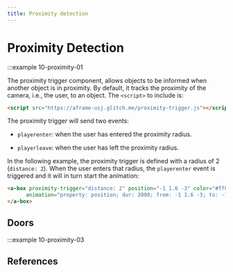 ```yaml
---
title: Proximity detection
---
```


# Proximity Detection


:::example 10-proximity-01


The proximity trigger component, allows objects to be informed when another object is in proximity. By default, it tracks the proximity of the camera, i.e., the user, to an object. The `<script>` to include is:

```html
<script src="https://aframe-usj.glitch.me/proximity-trigger.js"></script>
```

The proximity trigger will send two events:

* `playerenter`: when the user has entered the proximity radius.

* `playerleave`: when the user has left the proximity radius.

In the following example, the proximity trigger is defined with a radius of 2 (`distance: 2`). When the user enters that radius, the `playerenter` event is triggered and it will in turn start the animation:

```html
<a-box proximity-trigger="distance: 2" position="-1 1.6 -3" color="#ff0000" 
      animation="property: position; dur: 2000; from: -1 1.6 -3; to: -1 1.6 -10;  startEvents: playerenter;" >
</a-box>  
```



## Doors

:::example 10-proximity-03

## References
